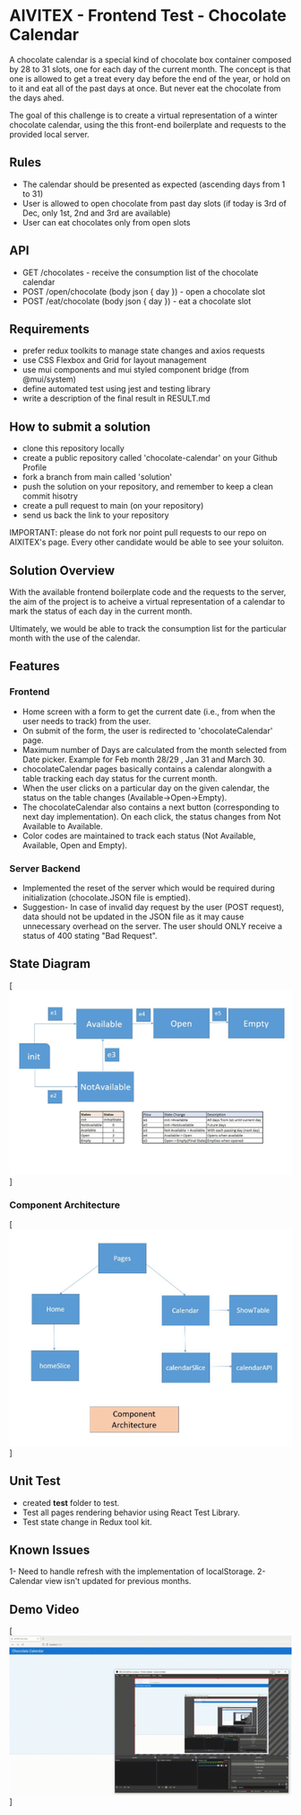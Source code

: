 # AIVITEX - Frontend Test - Chocolate Calendar

A chocolate calendar is a special kind of chocolate box container composed by 28 to 31 slots, one for each day of the current month.
The concept is that one is allowed to get a treat every day before the end of the year, or hold on to it and eat all of the past days at once. But never eat the chocolate from the days ahed.

The goal of this challenge is to create a virtual representation of a winter chocolate calendar, using the this front-end boilerplate and requests to the provided local server.

## Rules

- The calendar should be presented as expected (ascending days from 1 to 31)
- User is allowed to open chocolate from past day slots (if today is 3rd of Dec, only 1st, 2nd and 3rd are available)
- User can eat chocolates only from open slots

## API

- GET /chocolates - receive the consumption list of the chocolate calendar
- POST /open/chocolate (body json { day }) - open a chocolate slot
- POST /eat/chocolate (body json { day }) - eat a chocolate slot

## Requirements

- prefer redux toolkits to manage state changes and axios requests
- use CSS Flexbox and Grid for layout management
- use mui components and mui styled component bridge (from @mui/system)
- define automated test using jest and testing library
- write a description of the final result in RESULT.md

## How to submit a solution

- clone this repository locally
- create a public repository called 'chocolate-calendar' on your Github Profile
- fork a branch from main called 'solution'
- push the solution on your repository, and remember to keep a clean commit hisotry
- create a pull request to main (on your repository)
- send us back the link to your repository

IMPORTANT:
please do not fork nor point pull requests to our repo on AIXITEX's page.
Every other candidate would be able to see your soluiton.

## Solution Overview
With the available frontend boilerplate code and the requests to the server, the aim of the project is to acheive a virtual representation of a calendar to mark the status of each day in the current month.

Ultimately, we would be able to track the consumption list for the particular month with the use of the calendar.

## Features

### Frontend
- Home screen with a form to get the current date (i.e., from when the user needs to track) from the user.
- On submit of the form, the user is redirected to 'chocolateCalendar' page.
- Maximum number of Days are calculated from the month selected from Date picker. Example for Feb month 28/29 , Jan 31 and March 30. 
- chocolateCalendar pages basically contains a calendar alongwith a table tracking each day status for the current month.
- When the user clicks on a particular day on the given calendar, the status on the table changes (Available->Open->Empty).
- The chocolateCalendar also contains a next button (corresponding to next day implementation). On each click, the status changes from Not Available to Available.
- Color codes are maintained to track each status (Not Available, Available, Open and Empty).

### Server Backend
- Implemented the reset of the server which would be required during initialization (chocolate.JSON file is emptied).
- Suggestion- In case of invalid day request by the user (POST request), data should not be updated in the JSON file as it may cause unnecessary overhead on the server. The user should ONLY receive a status of 400 stating "Bad Request".

## State Diagram

[![StateDiagram](https://github.com/arpita009/chocolate-calendar/blob/solution/others/sequence_diagram.JPG?raw=true)]

### Component Architecture

[![ComponentArchitecture](https://github.com/arpita009/chocolate-calendar/blob/solution/others/component_architecture.JPG?raw=true)]

## Unit Test
- created __test__ folder to test. 
- Test all pages rendering behavior using React Test Library.
- Test state change in Redux tool kit. 

## Known Issues
1- Need to handle refresh with the implementation of localStorage.
2- Calendar view isn't updated for previous months.

## Demo Video
[![Demo](https://github.com/arpita009/chocolate-calendar/blob/solution/others/2022-01-18-01-27-18_Trim_Trim.gif?raw=true)]



